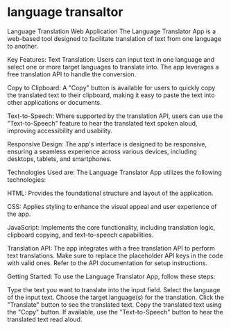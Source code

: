 # language transaltor
Language Translation Web Application
The Language Translator App is a web-based tool designed to facilitate translation of text from one language to another. 

Key Features:
Text Translation: Users can input text in one language and select one or more target languages to translate into. The app leverages a free translation API to handle the conversion.

Copy to Clipboard: A "Copy" button is available for users to quickly copy the translated text to their clipboard, making it easy to paste the text into other applications or documents.

Text-to-Speech: Where supported by the translation API, users can use the "Text-to-Speech" feature to hear the translated text spoken aloud, improving accessibility and usability.

Responsive Design: The app's interface is designed to be responsive, ensuring a seamless experience across various devices, including desktops, tablets, and smartphones.

Technologies Used are:
The Language Translator App utilizes the following technologies:

HTML: Provides the foundational structure and layout of the application.

CSS: Applies styling to enhance the visual appeal and user experience of the app.

JavaScript: Implements the core functionality, including translation logic, clipboard copying, and text-to-speech capabilities.

Translation API: The app integrates with a free translation API to perform text translations. Make sure to replace the placeholder API keys in the code with valid ones. Refer to the API documentation for setup instructions.

Getting Started:
To use the Language Translator App, follow these steps:

Type the text you want to translate into the input field.
Select the language of the input text.
Choose the target language(s) for the translation.
Click the "Translate" button to see the translated text.
Copy the translated text using the "Copy" button.
If available, use the "Text-to-Speech" button to hear the translated text read aloud.

